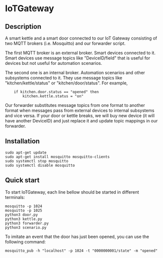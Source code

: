 # IoTGateway

Description
-----------

A smart kettle and a smart door connected to our IoT Gateway consisting of two MQTT brokers (i.e. Mosquitto)
and our forwarder script.

The first MQTT broker is an external broker.
Smart devices connected to it.
Smart devices use message topics like "DeviceID/field" that is useful for devices but not useful for automation scenarios.

The second one is an internal broker.
Automation scenarios and other subsystems connected to it.
They use message topics like "kitchen/kettle/status" or "kitchen/door/status".
For example,

        if kitchen.door.status == "opened" then
            kitchen.kettle.status = "on"

Our forwarder substitutes message topics from one format to another format when messages pass from external devices to internal subsystems and vice versa.
If your door or kettle breaks, we will buy new device (it will have another DeviceID) and just replace it and update topic mappings in our forwarder.

Installation
------------

    sudo apt-get update
    sudo apt-get install mosquitto mosquitto-clients
    sudo systemctl stop mosquitto
    sudo systemctl disable mosquitto


Quick start
-----------

To start IoTGateway, each line bellow should be started in different terminals:

    mosquitto -p 1024
    mosquitto -p 1025
    python3 door.py
    python3 kettle.py
    python3 forwarder.py
    python3 scenario.py
    
To imitate an event that the door has just been opened, you can use the following command:

    mosquitto_pub -h "localhost" -p 1024 -t "0000000001/state" -m "opened"
